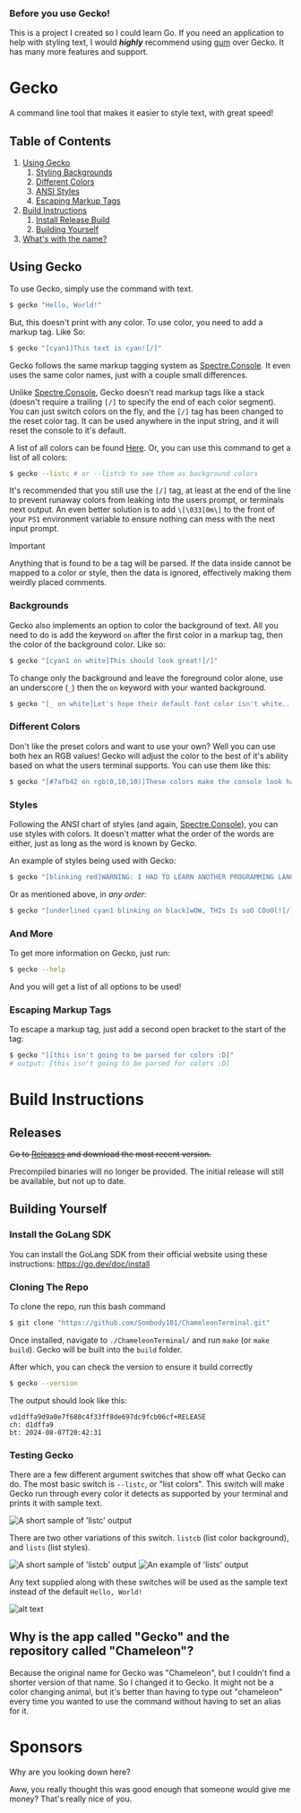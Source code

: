 ### Before you use Gecko!

This is a project I created so I could learn Go. If you need an application to help with styling text, I would ***highly*** recommend
using [gum](https://github.com/charmbracelet/gum) over Gecko. It has many more features and support.

# Gecko

A command line tool that makes it easier to style text, with great speed!

## Table of Contents
1. [Using Gecko](#using-gecko)
   1. [Styling Backgrounds](#backgrounds)
   1. [Different Colors](#different-colors)
   1. [ANSI Styles](#styles)
   1. [Escaping Markup Tags](#escaping-markup-tags)
1. [Build Instructions](#build-instructions)
   1. [Install Release Build](#releases)
   1. [Building Yourself](#building-yourself) 
1. [What's with the name?](#why-is-the-app-called-gecko-and-the-repository-called-chameleon)

## Using Gecko
To use Gecko, simply use the command with text.
```bash
$ gecko "Hello, World!"
```

But, this doesn't print with any color.
To use color, you need to add a markup tag. Like So:
```bash
$ gecko "[cyan1]This text is cyan![/]"
```
Gecko follows the same markup tagging system as [Spectre.Console](https://github.com/spectreconsole/spectre.console/tree/main). It even uses the same color names, just with a couple small differences.

Unlike [Spectre.Console](https://github.com/spectreconsole/spectre.console/tree/main), Gecko doesn't read markup tags like a stack (doesn't require a trailing `[/]` to specify the end of each color segment). You can just switch colors on the fly, and the `[/]` tag has been changed to the reset color tag. It can be used anywhere in the input string, and it will reset the console to it's default. 

A list of all colors can be found [Here](https://spectreconsole.net/appendix/colors). Or, you can use this command to get a list of
all colors:

```bash
$ gecko --listc # or --listcb to see them as background colors
```

It's recommended that you still use the `[/]` tag, at least at the end of the line to prevent runaway colors from leaking into the users prompt, or terminals next output. An even better
solution is to add `\[\033[0m\]` to the front of your `PS1` environment variable to ensure nothing can mess with the next input prompt.

> [!IMPORTANT]  
> Anything that is found to be a tag will be parsed. If the data inside cannot be mapped
> to a color or style, then the data is ignored, effectively making them weirdly placed comments.

### Backgrounds

Gecko also implements an option to color the background of text. All you need to do is add the keyword `on` after the first color in a markup tag, then the color of the background color. Like so:

```bash
$ gecko "[cyan1 on white]This should look great![/]"
```

To change only the background and leave the foreground color alone, use an underscore (`_`) then the `on` keyword with your wanted background.

```bash
$ gecko "[_ on white]Let's hope their default font color isn't white..."
```

### Different Colors
Don't like the preset colors and want to use your own? Well you can use both hex an RGB values!
Gecko will adjust the color to the best of it's ability based on what the users terminal supports. You can use them like this:

```bash
$ gecko "[#7afb42 on rgb(0,10,10)]These colors make the console look hackery[/]"
```

### Styles

Following the ANSI chart of styles (and again, [Spectre.Console](https://github.com/spectreconsole/spectre.console/tree/main)), you can use styles with colors. 
It doesn't matter what the order of the words are either, just as long as the word is known by Gecko.

An example of styles being used with Gecko:

```bash
$ gecko "[blinking red]WARNING: I HAD TO LEARN ANOTHER PROGRAMMING LANGUAGE TO MAKE THIS, PLEASE USE IT[/]"
```

Or as mentioned above, in *any order*:

```bash
$ gecko "[underlined cyan1 blinking on black]wOW, THIs Is soO COoOl![/]"
```

### And More
To get more information on Gecko, just run:
```bash
$ gecko --help
```
And you will get a list of all options to be used!

### Escaping Markup Tags

To escape a markup tag, just add a second open bracket to the start of the tag:

```bash
$ gecko "[[this isn't going to be parsed for colors :D]"
# output: [this isn't going to be parsed for colors :D]
```

# Build Instructions

## Releases

~~Go to [Releases](https://github.com/Sombody101/ChameleonTerminal/releases/) and download the most recent version.~~

Precompiled binaries will no longer be provided. The initial release will still
be available, but not up to date.

## Building Yourself

### Install the GoLang SDK

You can install the GoLang SDK from their official website using these instructions:
https://go.dev/doc/install

### Cloning The Repo

To clone the repo, run this bash command

```bash
$ git clone "https://github.com/Sombody101/ChameleonTerminal.git"
```

Once installed, navigate to `./ChameleonTerminal/` and run `make` (or `make build`).
Gecko will be built into the `build` folder.

After which, you can check the version to ensure it build correctly

```bash
$ gecko --version
```

The output should look like this:
```
vd1dffa9d9a0e7f680c4f33ff8de697dc9fcb06cf+RELEASE
ch: d1dffa9
bt: 2024-08-07T20:42:31
```

### Testing Gecko

There are a few different argument switches that show off what Gecko
can do. The most basic switch is `--listc`, or "list colors". This switch
will make Gecko run through every color it detects as supported by your terminal and prints it with sample text.

![A short sample of 'listc' output](.GitAssets/listc-sample.png "A short sample of 'listc' output")

There are two other variations of this switch. `listcb` (list color background), and `lists` (list styles).

![A short sample of 'listcb' output](.GitAssets/listcb-sample.png "A short sample of 'listc' output")
![An example of 'lists' output](.GitAssets/lists-sample.png "An example of 'lists' output")

Any text supplied along with these switches will be used as the sample text instead of the default `Hello, World!`

![alt text](.GitAssets/text-override-sample.png)

## Why is the app called "Gecko" and the repository called "Chameleon"?

Because the original name for Gecko was "Chameleon", but I couldn't find a shorter version of that name. 
So I changed it to Gecko. It might not be a color changing animal, 
but it's better than having to type out "chameleon" every time you wanted to use the command without having to set an alias for it.


# Sponsors

Why are you looking down here?

Aww, you really thought this was good enough that someone would give me money?
That's really nice of you.
